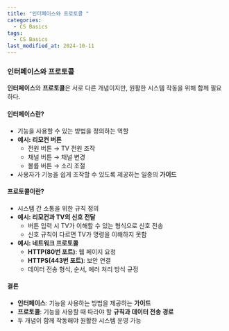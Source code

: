 ```yaml
---
title: "인터페이스와 프로토콜 "
categories:
  - CS Basics
tags:
  - CS Basics
last_modified_at: 2024-10-11
---
```


### 인터페이스와 프로토콜 

**인터페이스**와 **프로토콜**은 서로 다른 개념이지만, 원활한 시스템 작동을 위해 함께 필요하다.

#### 인터페이스란?
- 기능을 사용할 수 있는 방법을 정의하는 역할
- **예시: 리모컨 버튼**
  - 전원 버튼 → TV 전원 조작
  - 채널 버튼 → 채널 변경
  - 볼륨 버튼 → 소리 조절
- 사용자가 기능을 쉽게 조작할 수 있도록 제공하는 일종의 **가이드**

#### 프로토콜이란?
- 시스템 간 소통을 위한 규칙 정의
- **예시: 리모컨과 TV의 신호 전달**
  - 버튼 입력 시 TV가 이해할 수 있는 형식으로 신호 전송
  - 신호 규칙이 다르면 TV가 명령을 이해하지 못함
- **예시: 네트워크 프로토콜**
  - **HTTP(80번 포트)**: 웹 페이지 요청
  - **HTTPS(443번 포트)**: 보안 연결
  - 데이터 전송 형식, 순서, 에러 처리 방식 규정

#### 결론
- **인터페이스**: 기능을 사용하는 방법을 제공하는 **가이드**
- **프로토콜**: 기능을 사용할 때 따라야 할 **규칙과 데이터 전송 경로**
- 두 개념이 함께 작동해야 원활한 시스템 운영 가능
